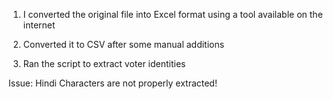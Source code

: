 1) I converted the original file into Excel format using a tool available on the internet

2) Converted it to CSV after some manual additions

3) Ran the script to extract voter identities

Issue: Hindi Characters are not properly extracted! 